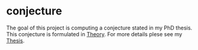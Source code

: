 # conjecture
The goal of this project is computing a conjecture stated in my PhD thesis. This conjecture is formulated in [Theory](Theory/Theory.pdf). For more details plese see my [Thesis](https://duepublico2.uni-due.de/receive/duepublico_mods_00070523).

